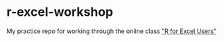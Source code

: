 # r-excel-workshop

My practice repo for working through the online class ["R for Excel Users"](https://rstudio-conf-2020.github.io/r-for-excel/)

